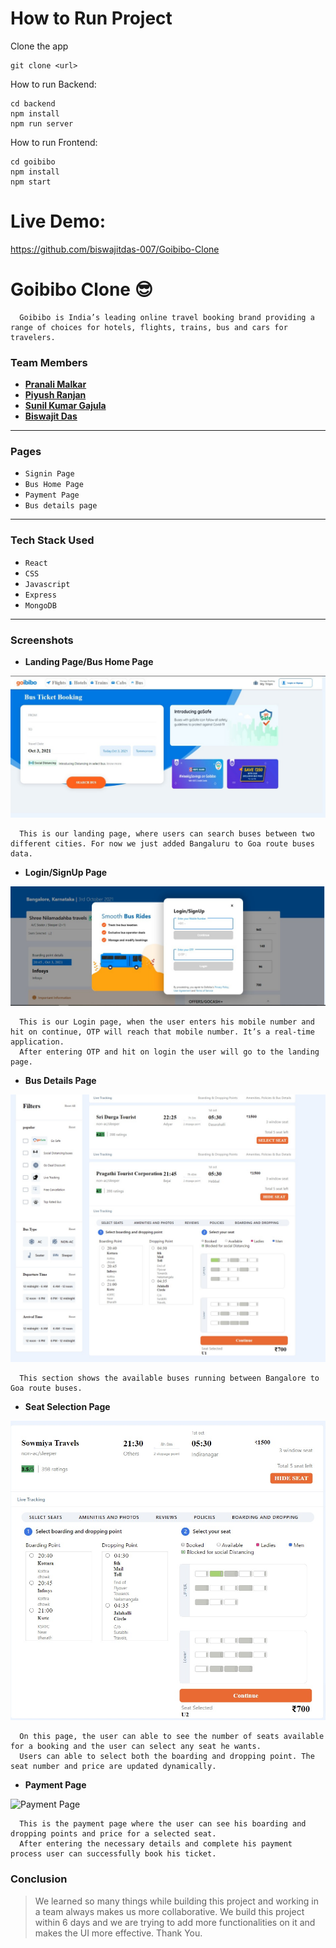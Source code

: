 # How to Run Project

Clone the app

```
git clone <url>
```

How to run Backend:

```
cd backend
npm install
npm run server
```

How to run Frontend:

```
cd goibibo
npm install
npm start
```
# Live Demo:
https://github.com/biswajitdas-007/Goibibo-Clone
# Goibibo Clone :sunglasses:

```
  Goibibo is India’s leading online travel booking brand providing a range of choices for hotels, flights, trains, bus and cars for travelers.
```

### Team Members

- **[Pranali Malkar](https://github.com/Pranali-5)**
- **[Piyush Ranjan](https://github.com/piyush425)**
- **[Sunil Kumar Gajula](https://github.com/gsunil1996)**
- **[Biswajit Das](https://github.com/biswajitdas-007)**

---

### Pages

- `Signin Page`
- `Bus Home Page`
- `Payment Page`
- `Bus details page`

---

### Tech Stack Used

- `React`
- `CSS`
- `Javascript`
- `Express`
- `MongoDB`

---

### Screenshots

- **Landing Page/Bus Home Page**

![Landing Page](https://github.com/biswajitdas-007/Goibibo-Clone/blob/main/goibibo/src/Screenshots/WhatsApp%20Image%202021-10-03%20at%2019.27.11.jpeg?raw=true)

```
  This is our landing page, where users can search buses between two different cities. For now we just added Bangaluru to Goa route buses data.
```

- **Login/SignUp Page**

![Login Page](<https://github.com/biswajitdas-007/Goibibo-Clone/blob/main/goibibo/src/Screenshots/WhatsApp%20Image%202021-10-03%20at%2019.27.12%20(1).jpeg?raw=true>)

```
  This is our Login page, when the user enters his mobile number and hit on continue, OTP will reach that mobile number. It’s a real-time application.
  After entering OTP and hit on login the user will go to the landing page.
```

- **Bus Details Page**

![Bus Details Page](https://github.com/biswajitdas-007/Goibibo-Clone/blob/main/goibibo/src/Screenshots/WhatsApp%20Image%202021-10-03%20at%2019.37.53.jpeg?raw=true)

```
  This section shows the available buses running between Bangalore to Goa route buses.
```

- **Seat Selection Page**

![Seat Selection Page](https://github.com/biswajitdas-007/Goibibo-Clone/blob/main/goibibo/src/Screenshots/WhatsApp%20Image%202021-10-03%20at%2019.27.12.jpeg?raw=true)

```
  On this page, the user can able to see the number of seats available for a booking and the user can select any seat he wants.
  Users can able to select both the boarding and dropping point. The seat number and price are updated dynamically.
```

- **Payment Page**

![Payment Page](https://miro.medium.com/max/1400/1*ujWURSe4G-YW6-Wc50sTJw.png)

```
  This is the payment page where the user can see his boarding and dropping points and price for a selected seat.
  After entering the necessary details and complete his payment process user can successfully book his ticket.
```

### Conclusion

> We learned so many things while building this project and working in a team always makes us more collaborative. We build this project within 6 days and we are trying to add more functionalities on it and makes the UI more effective. Thank You.
